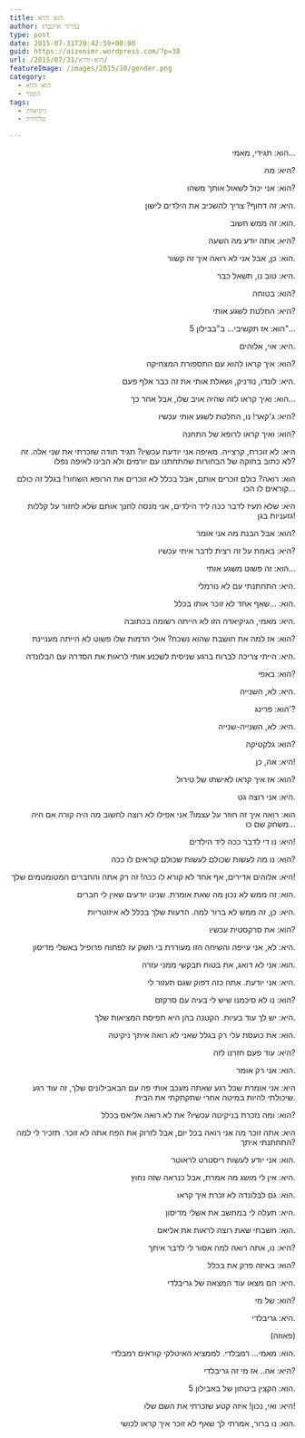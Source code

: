 ```yaml
---
title: הוא והיא
author: נמרוד איזנברג
type: post
date: 2015-07-31T20:42:59+00:00
guid: https://aizenimr.wordpress.com/?p=38
url: /2015/07/31/הוא-והיא/
featureImage: /images/2015/10/gender.png
category:
  - הוא והיא
  - הומור
tags:
  - גיקיאדה
  - טלוויזיה

---
```

<p align="right">
  <span lang="en-US">הוא: </span><span lang="he-IL">תגידי</span><span lang="en-US">, </span><span lang="he-IL">מאמי…</span>
</p>

<p align="right">
  <span lang="he-IL">היא: מה</span><span lang="en-US">?</span>
</p>

<p align="right">
  הוא: אני יכול לשאול אותך משהו?
</p>

<p align="right">
  היא: זה דחוף? צריך להשכיב את הילדים לישון.
</p>

<p align="right">
  הוא: זה ממש חשוב.
</p>

<p align="right">
  היא: אתה יודע מה השעה?
</p>

<p align="right">
  הוא: כן, אבל אני לא רואה איך זה קשור.
</p>

<p align="right">
  היא: טוב נו, תשאל כבר.
</p>

<p align="right">
  הוא: בטוחה?
</p>

<p align="right">
  היא: החלטת לשגע אותי?
</p>

<p align="right">
  <span lang="en-US">הוא: אז תקשיבי... </span><span lang="he-IL">ב"בבילון </span><span lang="en-US">5"…</span>
</p>

<p align="right">
  <span lang="he-IL">היא: אוי</span><span lang="en-US">, </span><span lang="he-IL">אלוהים</span><span lang="en-US">.</span>
</p>

<p align="right">
  <span lang="he-IL">הוא: איך קראו להוא עם התספורת המצחיקה</span><span lang="en-US">?</span>
</p>

<p align="right">
  <span lang="he-IL">היא: לונדו</span><span lang="en-US">, </span><span lang="he-IL">נודניק</span><span lang="en-US">, </span><span lang="he-IL">ושאלת אותי את זה כבר אלף פעם</span><span lang="en-US">.</span>
</p>

<p align="right">
  <span lang="he-IL">הוא: ואיך קראו לזה שהיה אויב שלו</span><span lang="en-US">, </span><span lang="he-IL">אבל אחר כך…</span>
</p>

<p align="right">
  <span lang="he-IL">היא: ג</span><span lang="en-US">'</span><span lang="he-IL">קאר</span><span lang="en-US">! </span><span lang="he-IL">נו</span><span lang="en-US">, </span><span lang="he-IL">החלטת לשגע אותי עכשיו</span><span lang="en-US">?</span>
</p>

<p align="right">
  <span lang="he-IL">הוא: ואיך קראו לרופא של התחנה</span><span lang="en-US">?</span>
</p>

<p align="right">
  <span lang="he-IL">היא: לא זוכרת</span><span lang="en-US">, </span><span lang="he-IL">קרצייה</span><span lang="en-US">. </span><span lang="he-IL">מאיפה אני יודעת עכשיו</span><span lang="en-US">? </span><span lang="he-IL">תגיד תודה שזכרתי את שני אלה</span><span lang="en-US">. זה לא כתוב בחוקה של הבחורות שהתחתנו עם יורמים ולא הבינו לאיפה נפלו?</span>
</p>

<p align="right">
  <span lang="he-IL">הוא: רואה</span><span lang="en-US">? </span><span lang="he-IL">כולם זוכרים אותם</span><span lang="en-US">, </span><span lang="he-IL">אבל בכלל לא זוכרים את הרופא השחור</span><span lang="en-US">! </span><span lang="he-IL">בגלל זה כולם קוראים לו הכו…</span>
</p>

<p align="right">
  <span lang="he-IL">היא: שלא תעיז לדבר ככה ליד הילדים</span><span lang="en-US">, </span><span lang="he-IL">אני מנסה לחנך אותם שלא לחזור על קללות גזעניות בגן</span><span lang="en-US">!</span>
</p>

<p align="right">
  <span lang="he-IL">הוא: אבל הבנת מה אני אומר</span><span lang="en-US">?</span>
</p>

<p align="right">
  היא: באמת על זה רצית לדבר איתי עכשיו?
</p>

<p align="right">
  הוא: זה פשוט משגע אותי...
</p>

<p align="right">
  היא: התחתנתי עם לא נורמלי.
</p>

<p align="right">
  הוא: ...שאף אחד לא זוכר אותו בכלל.
</p>

<p align="right">
  היא: מאמי, הגיקיאדה הזו לא הייתה רשומה בכתובה.
</p>

<p align="right">
  הוא: אז למה את חושבת שהוא נשכח? אולי הדמות שלו פשוט לא הייתה מעניינת?
</p>

<p align="right">
  היא: הייתי צריכה לברוח ברגע שניסית לשכנע אותי לראות את הסדרה עם הבלונדה.
</p>

<p align="right">
  הוא: באפי?
</p>

<p align="right">
  היא: לא, השנייה.
</p>

<p align="right">
  הוא: פרינג'?
</p>

<p align="right">
  היא: לא, השנייה-שנייה.
</p>

<p align="right">
  הוא: גלקטיקה?
</p>

<p align="right">
  היא: אה, כן!
</p>

<p align="right">
  הוא: אז איך קראו לאישתו של טירול?
</p>

<p align="right">
  היא: אני רוצה גט.
</p>

<p align="right">
  הוא: רואה איך זה חוזר על עצמו? אני אפילו לא רוצה לחשוב מה היה קורה אם היה משחק שם כו...
</p>

<p align="right">
  היא: נו די לדבר ככה ליד הילדים!
</p>

<p align="right">
  הוא: נו מה לעשות שכולם לעשות שכולם קוראים לו ככה?
</p>

<p align="right">
  <span lang="he-IL">היא: אלוהים אדירים</span><span lang="en-US">, </span><span lang="he-IL">אף אחד לא קורא לו ככה</span><span lang="en-US">! </span><span lang="he-IL">זה רק אתה והחברים המטומטמים שלך</span><span lang="en-US">!</span>
</p>

<p align="right">
  <span lang="he-IL">הוא: זה ממש לא נכון מה שאת אומרת</span><span lang="en-US">. </span><span lang="he-IL">שנינו יודעים שאין לי חברים</span><span lang="en-US">.</span>
</p>

<p align="right">
  היא: כן, זה ממש לא ברור למה. הדעות שלך בכלל לא איזוטריות.
</p>

<p align="right">
  הוא: את סרקסטית עכשיו?
</p>

<p align="right">
  היא: לא, אני עייפה והשיחה הזו מעוררת בי חשק עז לפתוח פרופיל באשלי מדיסון.
</p>

<p align="right">
  הוא: אני לא דואג, את בטוח תבקשי ממני עזרה.
</p>

<p align="right">
  היא: אני יודעת. אתה כזה דפוק שגם תעזור לי.
</p>

<p align="right">
  הוא: נו לא סיכמנו שיש לי בעיה עם סרקזם?
</p>

<p align="right">
  היא: יש לך עוד בעיות. הקטנה בהן היא תפיסת המציאות שלך.
</p>

<p align="right">
  הוא: את כועסת עלי רק בגלל שאני לא רואה איתך ניקיטה.
</p>

<p align="right">
  היא: עוד פעם חזרנו לזה?
</p>

<p align="right">
  הוא: אני רק אומר.
</p>

<p align="right">
  היא: אני אומרת שכל רגע שאתה מעכב אותי פה עם הבאבילונים שלך, זה עוד רגע שיכולתי להיות במיטה אחרי שתקתקתי את הבית.
</p>

<p align="right">
  הוא: ומה נזכרת בניקיטה עכשיו? את לא רואה אליאס בכלל?
</p>

<p align="right">
  היא: אתה זוכר מה אני רואה בכל יום, אבל לזרוק את הפח אתה לא זוכר. תזכיר לי למה התחתנתי איתך?
</p>

<p align="right">
  הוא: אני יודע לעשות ריסטרט לראוטר.
</p>

<p align="right">
  היא: אין לי מושג מה אמרת, אבל כנראה שזה נחוץ.
</p>

<p align="right">
  הוא: גם לבלונדה לא זכרת איך קראו.
</p>

<p align="right">
  היא: תעלה לי במחשב את אשלי מדיסון.
</p>

<p align="right">
  הוא: חשבתי שאת רוצה לראות את אליאס.
</p>

<p align="right">
  היא: נו, אתה רואה למה אסור לי לדבר איתך?
</p>

<p align="right">
  הוא: באיזה פרק את בכלל?
</p>

<p align="right">
  היא: הם מצאו עוד המצאה של גריבלדי.
</p>

<p align="right">
  הוא: של מי?
</p>

<p align="right">
  היא: גריבלדי.
</p>

<p align="right">
  (פאוזה)
</p>

<p align="right">
  הוא: מאמי... רמבלדי. לממציא האיטלקי קוראים רמבלדי.
</p>

<p align="right">
  היא: אה.. אז מי זה גריבלדי?
</p>

<p align="right">
  הוא: הקצין ביטחון של באבילון 5.
</p>

<p align="right">
  היא: ואי, נכון! איזה קטע שזכרתי את השם שלו!
</p>

<p align="right">
  הוא: נו ברור, אמרתי לך שאף לא זוכר איך קראו לכושי.
</p>